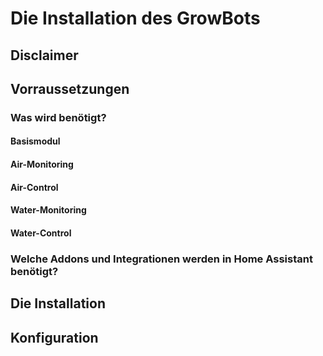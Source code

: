 # Die Installation des GrowBots

## Disclaimer 

## Vorraussetzungen

### Was wird benötigt?

#### Basismodul

#### Air-Monitoring

#### Air-Control

#### Water-Monitoring

#### Water-Control


### Welche Addons und Integrationen werden in Home Assistant benötigt?

## Die Installation

## Konfiguration
